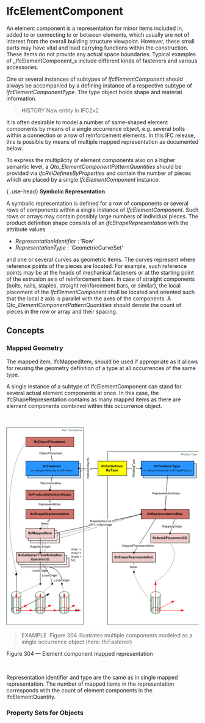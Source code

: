 # IfcElementComponent

An element component is a representation for minor items included in, added to or connecting to or between elements, which usually are not of interest from the overall building structure viewpoint. However, these small parts may have vital and load carrying functions within the construction. These items do not provide any actual space boundaries. Typical examples of _IfcElementComponent_s include different kinds of fasteners and various accessories.

One or several instances of subtypes of _IfcElementComponent_ should always be accompanied by a defining instance of a respective subtype of _IfcElementComponentType_. The type object holds shape and material information.

> HISTORY  New entity in IFC2x2

It is often desirable to model a number of same-shaped element components by means of a single occurrence object, e.g. several bolts within a connection or a row of reinforcement elements. In this IFC release, this is possible by means of multiple mapped representation as documented below.

To express the multiplicity of element components also on a higher semantic level, a _Qto_ElementComponentPatternQuantities_ should be provided via _IfcRelDefinesByProperties_ and contain the number of pieces which are placed by a single _IfcElementComponent_ instance.

{ .use-head}
**Symbolic Representation**

A symbolic representation is defined for a row of components or several rows of components within a single instance of _IfcElementComponent_. Such rows or arrays may contain possibly large numbers of individual pieces. The product definition shape consists of an _IfcShapeRepresentation_ with the attribute values

* _RepresentationIdentifier_ : 'Row'
* _RepresentationType_ : 'GeometricCurveSet'

and one or several curves as geometric items. The curves represent where reference points of the pieces are located. For example, such reference points may be at the heads of mechanical fasteners or at the starting point of the extrusion axis of reinforcement bars. In case of straight components (bolts, nails, staples, straight reinforcement bars, or similar), the local placement of the _IfcElementComponent_ shall be located and oriented such that the local z axis is parallel with the axes of the components. A _Qto_ElementComponentPatternQuantities_ should denote the count of pieces in the row or array and their spacing.

## Concepts

### Mapped Geometry

The mapped item, IfcMappedItem, should be used if appropriate as it allows for reusing the geometry definition of a type at all occurrences of the same type.


A single instance of a subtype of IfcElementComponent can stand for several 
actual element components at once. In this case, the IfcShapeRepresentation
contains as many mapped items as there are element components combined within this
 occurrence object.


 


![](../../../../figures/ifcelementcomponent_multiple.png)

> EXAMPLE  Figure 304 illustrates multiple components modeled as a single occurrence object (here: IfcFastener)


Figure 304 — Element component mapped representation


 


Representation identifier and type are the same as in single mapped representation.
The number of mapped items in the representation corresponds with the count of
element components in the IfcElementQuantity.



### Property Sets for Objects


